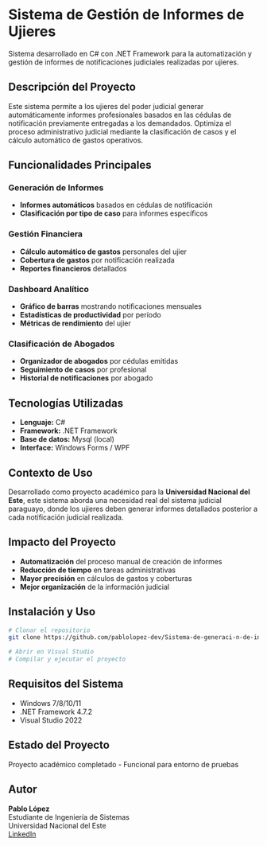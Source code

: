# Sistema de Gestión de Informes de Ujieres

Sistema desarrollado en C# con .NET Framework para la automatización y gestión de informes de notificaciones judiciales realizadas por ujieres.

## Descripción del Proyecto

Este sistema permite a los ujieres del poder judicial generar automáticamente informes profesionales basados en las cédulas de notificación previamente entregadas a los demandados. Optimiza el proceso administrativo judicial mediante la clasificación de casos y el cálculo automático de gastos operativos.

## Funcionalidades Principales

### Generación de Informes
- **Informes automáticos** basados en cédulas de notificación
- **Clasificación por tipo de caso** para informes específicos
  
### Gestión Financiera
- **Cálculo automático de gastos** personales del ujier
- **Cobertura de gastos** por notificación realizada
- **Reportes financieros** detallados

### Dashboard Analítico
- **Gráfico de barras** mostrando notificaciones mensuales
- **Estadísticas de productividad** por período
- **Métricas de rendimiento** del ujier

### Clasificación de Abogados
- **Organizador de abogados** por cédulas emitidas
- **Seguimiento de casos** por profesional
- **Historial de notificaciones** por abogado

## Tecnologías Utilizadas

- **Lenguaje:** C#
- **Framework:** .NET Framework
- **Base de datos:** Mysql (local)
- **Interface:** Windows Forms / WPF

## Contexto de Uso

Desarrollado como proyecto académico para la **Universidad Nacional del Este**, este sistema aborda una necesidad real del sistema judicial paraguayo, donde los ujieres deben generar informes detallados posterior a cada notificación judicial realizada.

## Impacto del Proyecto

- **Automatización** del proceso manual de creación de informes
- **Reducción de tiempo** en tareas administrativas
- **Mayor precisión** en cálculos de gastos y coberturas
- **Mejor organización** de la información judicial

## Instalación y Uso

```bash
# Clonar el repositorio
git clone https://github.com/pablolopez-dev/Sistema-de-generaci-n-de-informes-para-Ujieres.git

# Abrir en Visual Studio
# Compilar y ejecutar el proyecto
```

## Requisitos del Sistema

- Windows 7/8/10/11
- .NET Framework 4.7.2
- Visual Studio 2022

## Estado del Proyecto

Proyecto académico completado - Funcional para entorno de pruebas

## Autor

**Pablo López**  
Estudiante de Ingeniería de Sistemas  
Universidad Nacional del Este  
[LinkedIn](https://www.linkedin.com/in/pablo-lópez-808617263)
